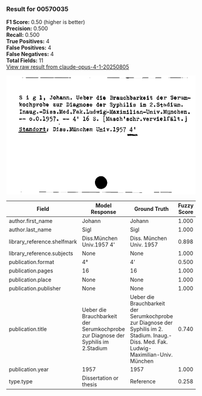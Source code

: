 ### Result for 00570035
**F1 Score:** 0.50 (higher is better)<br>**Precision:** 0.500<br>**Recall:** 0.500<br>**True Positives:** 4<br>**False Positives:** 4<br>**False Negatives:** 4<br>**Total Fields:** 11<br>[View raw result from claude-opus-4-1-20250805](https://github.com/RISE-UNIBAS/humanities_data_benchmark/blob/main/results/2025-09-02/T0146/request_T0146_00570035.json)

<img src="https://github.com/RISE-UNIBAS/humanities_data_benchmark/blob/main/benchmarks/zettelkatalog/images/00570035.jpg?raw=true" alt="00570035" width="600px">

| Field | Model Response | Ground Truth | Fuzzy Score | Match |
|-------|----------------|--------------|-------------|-------|
| author.first_name | Johann | Johann | 1.000 | ✅ |
| author.last_name | Sigl | Sigl | 1.000 | ✅ |
| library_reference.shelfmark | Diss.München Univ.1957 4' | Diss. München Univ. 1957 | 0.898 | ❌ |
| library_reference.subjects | None | None | 1.000 | ✅ |
| publication.format | 4° | 4' | 0.500 | ❌ |
| publication.pages | 16 | 16 | 1.000 | ✅ |
| publication.place | None | None | 1.000 | ✅ |
| publication.publisher | None | None | 1.000 | ✅ |
| publication.title | Ueber die Brauchbarkeit der Serumkochprobe zur Diagnose der Syphilis im 2.Stadium | Ueber die Brauchbarkeit der Serumkochprobe zur Diagnose der Syphilis im 2. Stadium. Inaug.-Diss. Med. Fak. Ludwig-Maximilian-Univ. München | 0.740 | ❌ |
| publication.year | 1957 | 1957 | 1.000 | ✅ |
| type.type | Dissertation or thesis | Reference | 0.258 | ❌ |
